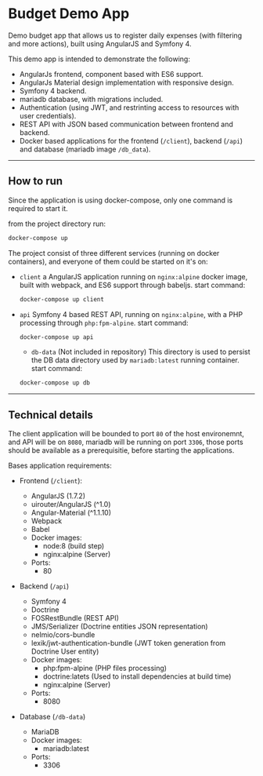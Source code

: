 # Budget Demo App

Demo budget app that allows us to register daily expenses (with filtering  and more actions), built using AngularJS and Symfony 4.

This demo app is intended to demonstrate the following:

- AngularJs frontend, component based with ES6 support.
- AngularJs Material design implementation with responsive design.
- Symfony 4 backend. 
- mariadb database, with migrations included.
- Authentication (using JWT, and restrinting access to resources with user credentials).
- REST API with JSON based communication between frontend and backend.
- Docker based applications for the frontend (`/client`), backend (`/api`) and database (mariadb image `/db_data`).

---

## How to run

Since the application is using docker-compose, only one command is required to start it.

from the project directory run:

```bash
docker-compose up
```

The project consist of three different services (running on docker containers), and everyone of them could be started on it's on:

- `client` a AngularJS application running on `nginx:alpine` docker image, built with webpack, and ES6 support through babeljs.
  start command:
  ```bash
  docker-compose up client
  ```
- `api` Symfony 4 based REST API, running on `nginx:alpine`, with a PHP processing through `php:fpm-alpine`.
  start command:
  ```bash
  docker-compose up api
  ```
  - `db-data` (Not included in repository) This directory is used to persist the DB data directory used by `mariadb:latest` running container.
  start command:
  ```bash
  docker-compose up db
  ```

---

## Technical details

The client application will be bounded to port `80` of the host environemnt, and API will be on `8080`, mariadb will be running on port `3306`, those ports should be available as a prerequisitie, before starting the applications.

Bases application requirements:

- Frontend (`/client`):
  - AngularJS (1.7.2)
  - uirouter/AngularJS (^1.0)
  - Angular-Material (^1.1.10)
  - Webpack
  - Babel
  - Docker images:
    - node:8 (build step)
    - nginx:alpine (Server)
  - Ports:
    - 80
  
- Backend (`/api`)
  - Symfony 4
  - Doctrine
  - FOSRestBundle (REST API)
  - JMS/Serializer (Doctrine entities JSON representation)
  - nelmio/cors-bundle
  - lexik/jwt-authentication-bundle (JWT token generation from Doctrine User entity)
  - Docker images:
    - php:fpm-alpine (PHP files processing)
    - doctrine:latets (Used to install dependencies at build time)
    - nginx:alpine (Server)
  - Ports:
    - 8080

- Database (`/db-data`)
  - MariaDB
  - Docker images:
    - mariadb:latest
  - Ports:
    - 3306



  

